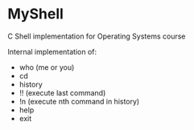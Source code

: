 # MyShell
C Shell implementation for Operating Systems course

Internal implementation of:
* who (me or you)
* cd
* history
* !! (execute last command)
* !n (execute nth command in history)
* help
* exit